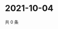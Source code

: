 # 2021-10-04

共 0 条

<!-- BEGIN WEIBO -->
<!-- 最后更新时间 Mon Oct 04 2021 06:00:48 GMT+0800 (China Standard Time) -->

<!-- END WEIBO -->
